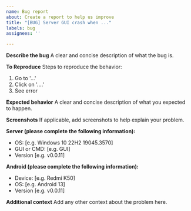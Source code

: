 ```yaml
---
name: Bug report
about: Create a report to help us improve
title: "[BUG] Server GUI crash when ..."
labels: bug
assignees: ''

---
```


**Describe the bug**
A clear and concise description of what the bug is.

**To Reproduce**
Steps to reproduce the behavior:
1. Go to '...'
2. Click on '....'
3. See error

**Expected behavior**
A clear and concise description of what you expected to happen.

**Screenshots**
If applicable, add screenshots to help explain your problem.

**Server (please complete the following information):**
 - OS: [e.g. Windows 10 22H2 19045.3570]
 - GUI or CMD: [e.g. GUI]
 - Version [e.g. v0.0.11]

**Android (please complete the following information):**
 - Device: [e.g. Redmi K50]
 - OS: [e.g. Android 13]
 - Version [e.g. v0.0.11]

**Additional context**
Add any other context about the problem here.

